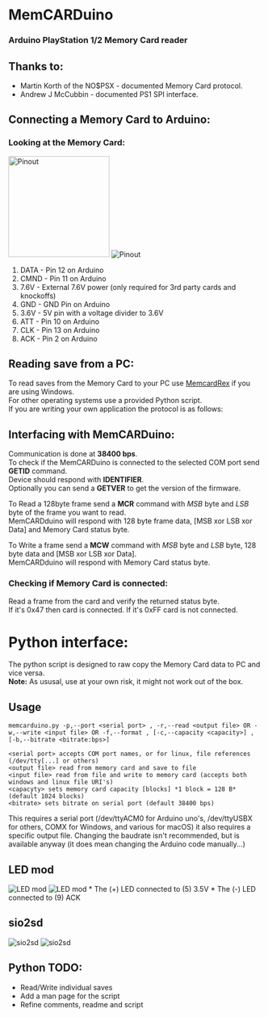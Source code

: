 # MemCARDuino
### Arduino PlayStation 1/2 Memory Card reader

## Thanks to:
* Martin Korth of the NO$PSX - documented Memory Card protocol.
* Andrew J McCubbin - documented PS1 SPI interface.


## Connecting a Memory Card to Arduino:

### Looking at the Memory Card:

<img src="img/pcb.jpeg" alt="Pinout" style="width:200px;">
<img src="img/pinout.jpg" alt="Pinout">

1. DATA - Pin 12 on Arduino
2. CMND - Pin 11 on Arduino
3. 7.6V - External 7.6V power (only required for 3rd party cards and knockoffs)
4. GND - GND Pin on Arduino
5. 3.6V - 5V pin with a voltage divider to 3.6V
6. ATT - Pin 10 on Arduino
7. CLK - Pin 13 on Arduino
8. ACK - Pin 2 on Arduino

## Reading save from a PC:
To read saves from the Memory Card to your PC use [MemcardRex](http://shendosoft.blogspot.com/2014/01/memcardrex-18-released.html) if you are using Windows.   
For other operating systems use a provided Python script.   
If you are writing your own application the protocol is as follows:   

## Interfacing with MemCARDuino:
Communication is done at **38400 bps**.    
To check if the MemCARDuino is connected to the selected COM port send **GETID** command.    
Device should respond with **IDENTIFIER**.    
Optionally you can send a **GETVER** to get the version of the firmware.    

To Read a 128byte frame send a **MCR** command with *MSB* byte and *LSB* byte of the frame you want to read.    
MemCARDduino will respond with 128 byte frame data, [MSB xor LSB xor Data] and Memory Card status byte.    

To Write a frame send a **MCW** command with *MSB* byte and *LSB* byte, 128 byte data and [MSB xor LSB xor Data].    
MemCARDduino will respond with Memory Card status byte.    

### Checking if Memory Card is connected:
Read a frame from the card and verify the returned status byte.    
If it's 0x47 then card is connected. If it's 0xFF card is not connected.    

# Python interface:
The python script is designed to raw copy the Memory Card data to PC and vice versa.    
**Note:** As ususal, use at your own risk, it might not work out of the box.    

## Usage
    memcarduino.py -p,--port <serial port> , -r,--read <output file> OR -w,--write <input file> OR -f,--format , [-c,--capacity <capacity>] , [-b,--bitrate <bitrate:bps>]

    <serial port> accepts COM port names, or for linux, file references (/dev/tty[...] or others)
    <output file> read from memory card and save to file
    <input file> read from file and write to memory card (accepts both windows and linux file URI's)
    <capacyty> sets memory card capacity [blocks] *1 block = 128 B* (default 1024 blocks)
    <bitrate> sets bitrate on serial port (default 38400 bps)

This requires a serial port (/dev/ttyACM0 for Arduino uno's, /dev/ttyUSBX for others, COMX for Windows, and various for macOS) it also requires a specific output file.
Changing the baudrate isn't recommended, but is available anyway (it does mean changing the Arduino code manually...)

## LED mod

<img src="img/ledmod01.jpg" alt="LED mod">
<img src="img/ledmod02.jpg" alt="LED mod">
* The (+) LED connected to (5) 3.5V
* The (-) LED connected to (9) ACK

## sio2sd
<img src="img/sio2sd01.jpg" alt="sio2sd">
<img src="img/sio2sd02.png" alt="sio2sd">

## Python TODO:
* Read/Write individual saves
* Add a man page for the script
* Refine comments, readme and script
